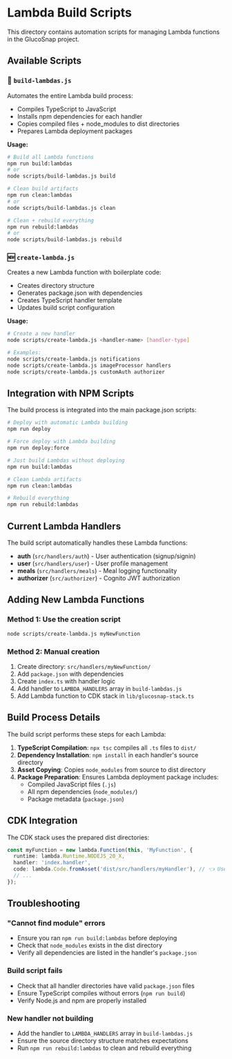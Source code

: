 # Lambda Build Scripts

This directory contains automation scripts for managing Lambda functions in the GlucoSnap project.

## Available Scripts

### 🔧 `build-lambdas.js`

Automates the entire Lambda build process:
- Compiles TypeScript to JavaScript
- Installs npm dependencies for each handler
- Copies compiled files + node_modules to dist directories
- Prepares Lambda deployment packages

**Usage:**
```bash
# Build all Lambda functions
npm run build:lambdas
# or
node scripts/build-lambdas.js build

# Clean build artifacts
npm run clean:lambdas
# or  
node scripts/build-lambdas.js clean

# Clean + rebuild everything
npm run rebuild:lambdas
# or
node scripts/build-lambdas.js rebuild
```

### 🆕 `create-lambda.js`

Creates a new Lambda function with boilerplate code:
- Creates directory structure
- Generates package.json with dependencies
- Creates TypeScript handler template
- Updates build script configuration

**Usage:**
```bash
# Create a new handler
node scripts/create-lambda.js <handler-name> [handler-type]

# Examples:
node scripts/create-lambda.js notifications
node scripts/create-lambda.js imageProcessor handlers
node scripts/create-lambda.js customAuth authorizer
```

## Integration with NPM Scripts

The build process is integrated into the main package.json scripts:

```bash
# Deploy with automatic Lambda building
npm run deploy

# Force deploy with Lambda building  
npm run deploy:force

# Just build Lambdas without deploying
npm run build:lambdas

# Clean Lambda artifacts
npm run clean:lambdas

# Rebuild everything
npm run rebuild:lambdas
```

## Current Lambda Handlers

The build script automatically handles these Lambda functions:

- **auth** (`src/handlers/auth`) - User authentication (signup/signin)
- **user** (`src/handlers/user`) - User profile management  
- **meals** (`src/handlers/meals`) - Meal logging functionality
- **authorizer** (`src/authorizer`) - Cognito JWT authorization

## Adding New Lambda Functions

### Method 1: Use the creation script
```bash
node scripts/create-lambda.js myNewFunction
```

### Method 2: Manual creation
1. Create directory: `src/handlers/myNewFunction/`
2. Add `package.json` with dependencies
3. Create `index.ts` with handler logic
4. Add handler to `LAMBDA_HANDLERS` array in `build-lambdas.js`
5. Add Lambda function to CDK stack in `lib/glucosnap-stack.ts`

## Build Process Details

The build script performs these steps for each Lambda:

1. **TypeScript Compilation**: `npx tsc` compiles all `.ts` files to `dist/`
2. **Dependency Installation**: `npm install` in each handler's source directory
3. **Asset Copying**: Copies `node_modules` from source to dist directory
4. **Package Preparation**: Ensures Lambda deployment package includes:
   - Compiled JavaScript files (`.js`)
   - All npm dependencies (`node_modules/`)
   - Package metadata (`package.json`)

## CDK Integration

The CDK stack uses the prepared dist directories:

```typescript
const myFunction = new lambda.Function(this, 'MyFunction', {
  runtime: lambda.Runtime.NODEJS_20_X,
  handler: 'index.handler',
  code: lambda.Code.fromAsset('dist/src/handlers/myHandler'), // 👈 Uses dist/
  // ...
});
```

## Troubleshooting

### "Cannot find module" errors
- Ensure you ran `npm run build:lambdas` before deploying
- Check that `node_modules` exists in the dist directory
- Verify all dependencies are listed in the handler's `package.json`

### Build script fails
- Check that all handler directories have valid `package.json` files
- Ensure TypeScript compiles without errors (`npm run build`)
- Verify Node.js and npm are properly installed

### New handler not building
- Add the handler to `LAMBDA_HANDLERS` array in `build-lambdas.js`
- Ensure the source directory structure matches expectations
- Run `npm run rebuild:lambdas` to clean and rebuild everything











